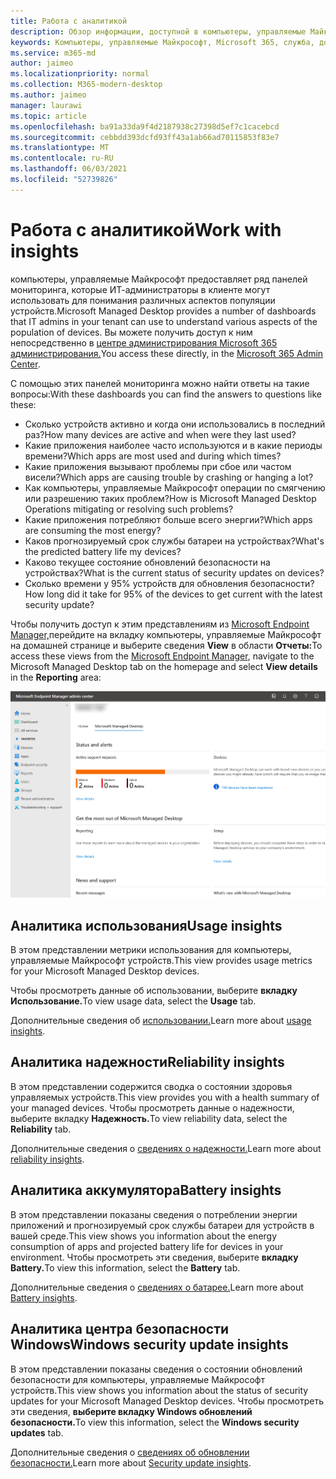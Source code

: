```yaml
---
title: Работа с аналитикой
description: Обзор информации, доступной в компьютеры, управляемые Майкрософт
keywords: Компьютеры, управляемые Майкрософт, Microsoft 365, служба, документация
ms.service: m365-md
author: jaimeo
ms.localizationpriority: normal
ms.collection: M365-modern-desktop
ms.author: jaimeo
manager: laurawi
ms.topic: article
ms.openlocfilehash: ba91a33da9f4d2187938c27398d5ef7c1cacebcd
ms.sourcegitcommit: cebbdd393dcfd93ff43a1ab66ad70115853f83e7
ms.translationtype: MT
ms.contentlocale: ru-RU
ms.lasthandoff: 06/03/2021
ms.locfileid: "52739826"
---
```

# <a name="work-with-insights"></a><span data-ttu-id="f9cfe-104">Работа с аналитикой</span><span class="sxs-lookup"><span data-stu-id="f9cfe-104">Work with insights</span></span>

<span data-ttu-id="f9cfe-105">компьютеры, управляемые Майкрософт предоставляет ряд панелей мониторинга, которые ИТ-администраторы в клиенте могут использовать для понимания различных аспектов популяции устройств.</span><span class="sxs-lookup"><span data-stu-id="f9cfe-105">Microsoft Managed Desktop provides a number of dashboards that IT admins in your tenant can use to understand various aspects of the population of devices.</span></span> <span data-ttu-id="f9cfe-106">Вы можете получить доступ к ним непосредственно в [центре администрирования Microsoft 365 администрирования.](https://admin.microsoft.com/adminportal/home?previewoff=false#/microsoftmanageddesktop)</span><span class="sxs-lookup"><span data-stu-id="f9cfe-106">You access these directly, in the [Microsoft 365 Admin Center](https://admin.microsoft.com/adminportal/home?previewoff=false#/microsoftmanageddesktop).</span></span>

<span data-ttu-id="f9cfe-107">С помощью этих панелей мониторинга можно найти ответы на такие вопросы:</span><span class="sxs-lookup"><span data-stu-id="f9cfe-107">With these dashboards you can find the answers to questions like these:</span></span>

- <span data-ttu-id="f9cfe-108">Сколько устройств активно и когда они использовались в последний раз?</span><span class="sxs-lookup"><span data-stu-id="f9cfe-108">How many devices are active and when were they last used?</span></span>
- <span data-ttu-id="f9cfe-109">Какие приложения наиболее часто используются и в какие периоды времени?</span><span class="sxs-lookup"><span data-stu-id="f9cfe-109">Which apps are most used and during which times?</span></span>
- <span data-ttu-id="f9cfe-110">Какие приложения вызывают проблемы при сбое или частом висели?</span><span class="sxs-lookup"><span data-stu-id="f9cfe-110">Which apps are causing trouble by crashing or hanging a lot?</span></span>
- <span data-ttu-id="f9cfe-111">Как компьютеры, управляемые Майкрософт операции по смягчению или разрешению таких проблем?</span><span class="sxs-lookup"><span data-stu-id="f9cfe-111">How is Microsoft Managed Desktop Operations mitigating or resolving such problems?</span></span>
- <span data-ttu-id="f9cfe-112">Какие приложения потребляют больше всего энергии?</span><span class="sxs-lookup"><span data-stu-id="f9cfe-112">Which apps are consuming the most energy?</span></span>
- <span data-ttu-id="f9cfe-113">Каков прогнозируемый срок службы батареи на устройствах?</span><span class="sxs-lookup"><span data-stu-id="f9cfe-113">What's the predicted battery life my devices?</span></span>
- <span data-ttu-id="f9cfe-114">Каково текущее состояние обновлений безопасности на устройствах?</span><span class="sxs-lookup"><span data-stu-id="f9cfe-114">What is the current status of security updates on devices?</span></span>
- <span data-ttu-id="f9cfe-115">Сколько времени у 95% устройств для обновления безопасности?</span><span class="sxs-lookup"><span data-stu-id="f9cfe-115">How long did it take for 95% of the devices to get current with the latest security update?</span></span>


<span data-ttu-id="f9cfe-116">Чтобы получить доступ к этим представлениям из [Microsoft Endpoint Manager,](https://endpoint.microsoft.com/)перейдите на вкладку компьютеры, управляемые Майкрософт на домашней странице и выберите сведения **View** в области **Отчеты:**</span><span class="sxs-lookup"><span data-stu-id="f9cfe-116">To access these views from the [Microsoft Endpoint Manager](https://endpoint.microsoft.com/), navigate to the Microsoft Managed Desktop tab on the homepage and select **View details** in the **Reporting** area:</span></span>


![Главная страница центра администрирования с областью отчетов в левом нижнем ряду и ссылкой На просмотр сведений](../../media/insights-main.png)


## <a name="usage-insights"></a><span data-ttu-id="f9cfe-118">Аналитика использования</span><span class="sxs-lookup"><span data-stu-id="f9cfe-118">Usage insights</span></span>
<span data-ttu-id="f9cfe-119">В этом представлении метрики использования для компьютеры, управляемые Майкрософт устройств.</span><span class="sxs-lookup"><span data-stu-id="f9cfe-119">This view provides usage metrics for your Microsoft Managed Desktop devices.</span></span> 

<span data-ttu-id="f9cfe-120">Чтобы просмотреть данные об использовании, выберите **вкладку Использование.**</span><span class="sxs-lookup"><span data-stu-id="f9cfe-120">To view usage data, select the **Usage** tab.</span></span>

<span data-ttu-id="f9cfe-121">Дополнительные сведения об [использовании.](usage-insights.md)</span><span class="sxs-lookup"><span data-stu-id="f9cfe-121">Learn more about [usage insights](usage-insights.md).</span></span>

## <a name="reliability-insights"></a><span data-ttu-id="f9cfe-122">Аналитика надежности</span><span class="sxs-lookup"><span data-stu-id="f9cfe-122">Reliability insights</span></span>
<span data-ttu-id="f9cfe-123">В этом представлении содержится сводка о состоянии здоровья управляемых устройств.</span><span class="sxs-lookup"><span data-stu-id="f9cfe-123">This view provides you with a health summary of your managed devices.</span></span> <span data-ttu-id="f9cfe-124">Чтобы просмотреть данные о надежности, выберите вкладку **Надежность.**</span><span class="sxs-lookup"><span data-stu-id="f9cfe-124">To view reliability data, select the **Reliability** tab.</span></span>

<span data-ttu-id="f9cfe-125">Дополнительные сведения о [сведениях о надежности.](reliability-insights.md)</span><span class="sxs-lookup"><span data-stu-id="f9cfe-125">Learn more about [reliability insights](reliability-insights.md).</span></span>

## <a name="battery-insights"></a><span data-ttu-id="f9cfe-126">Аналитика аккумулятора</span><span class="sxs-lookup"><span data-stu-id="f9cfe-126">Battery insights</span></span>
<span data-ttu-id="f9cfe-127">В этом представлении показаны сведения о потреблении энергии приложений и прогнозируемый срок службы батареи для устройств в вашей среде.</span><span class="sxs-lookup"><span data-stu-id="f9cfe-127">This view shows you information about the energy consumption of apps and projected battery life for devices in your environment.</span></span> <span data-ttu-id="f9cfe-128">Чтобы просмотреть эти сведения, выберите **вкладку Battery.**</span><span class="sxs-lookup"><span data-stu-id="f9cfe-128">To view this information, select the **Battery** tab.</span></span>

<span data-ttu-id="f9cfe-129">Дополнительные сведения о [сведениях о батарее.](battery-insights.md)</span><span class="sxs-lookup"><span data-stu-id="f9cfe-129">Learn more about [Battery insights](battery-insights.md).</span></span>

## <a name="windows-security-update-insights"></a><span data-ttu-id="f9cfe-130">Аналитика центра безопасности Windows</span><span class="sxs-lookup"><span data-stu-id="f9cfe-130">Windows security update insights</span></span>
<span data-ttu-id="f9cfe-131">В этом представлении показаны сведения о состоянии обновлений безопасности для компьютеры, управляемые Майкрософт устройств.</span><span class="sxs-lookup"><span data-stu-id="f9cfe-131">This view shows you information about the status of security updates for your Microsoft Managed Desktop devices.</span></span> <span data-ttu-id="f9cfe-132">Чтобы просмотреть эти сведения, **выберите вкладку Windows обновлений безопасности.**</span><span class="sxs-lookup"><span data-stu-id="f9cfe-132">To view this information, select the **Windows security updates** tab.</span></span>

<span data-ttu-id="f9cfe-133">Дополнительные сведения о [сведениях об обновлении безопасности.](security-update-insights.md)</span><span class="sxs-lookup"><span data-stu-id="f9cfe-133">Learn more about [Security update insights](security-update-insights.md).</span></span>
